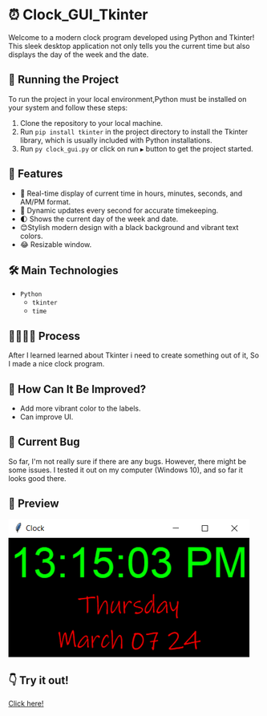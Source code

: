 # ⏰ Clock_GUI_Tkinter

Welcome to a modern clock program developed using Python and Tkinter! This sleek desktop application not only tells you the current time but also displays the day of the week and the date.

## 🚦 Running the Project

To run the project in your local environment,Python must be installed on your system and follow these steps:

1. Clone the repository to your local machine.
2. Run `pip install tkinter` in the project directory to install the Tkinter library, which is usually included with Python installations.
3. Run `py clock_gui.py` or click on run `▶️` button to get the project started.

## 🦄 Features

- 👀 Real-time display of current time in hours, minutes, seconds, and AM/PM format.
- 🔄 Dynamic updates every second for accurate timekeeping.
- 🌓 Shows the current day of the week and date.
- 😊Stylish modern design with a black background and vibrant text colors.
- 😂 Resizable window.


## 🛠️ Main Technologies
- `Python`
  - `tkinter`
  - `time`


## 📝👩🏽‍🍳 Process

After I learned learned about Tkinter i need to create something out of it, So I made a nice clock program.

## 🤔 How Can It Be Improved?

- Add more vibrant color to the labels.
- Can improve UI.

## 🐛 Current Bug

So far, I'm not really sure if there are any bugs. However, there might be some issues. I tested it out on my computer (Windows 10), and so far it looks good there.

## 🍿 Preview

![Sample output](./assets/clock.png)

## 👇 Try it out!


[Click here!](https://github.com/malik-l0l/Clock_GUI_Tkinter/assets/clock.exe)